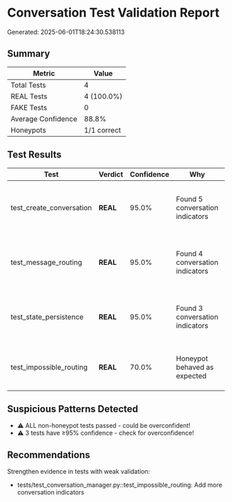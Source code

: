 # Conversation Test Validation Report

Generated: 2025-06-01T18:24:30.538113

## Summary

| Metric | Value |
|--------|-------|
| Total Tests | 4 |
| REAL Tests | 4 (100.0%) |
| FAKE Tests | 0 |
| Average Confidence | 88.8% |
| Honeypots | 1/1 correct |

## Test Results

| Test | Verdict | Confidence | Why | Evidence |
|------|---------|------------|-----|----------|
| test_create_conversation | **REAL** | 95.0% | Found 5 conversation indicators | conversation_id: 66c5f243-c8e2-4256-90af-e4ee26684af2; turn_number: 0; history_maintained: found; co... |
| test_message_routing | **REAL** | 95.0% | Found 4 conversation indicators | conversation_id: 8d9f260f-5f68-4ade-a692-b6421bf78408; turn_number: 1; total_duration: 0.25652909278... |
| test_state_persistence | **REAL** | 95.0% | Found 3 conversation indicators | conversation_id: cae8a5a3-6b23-4267-8ec2-0985afcc8c2c; total_duration: 0.12964081764221191; Test pro... |
| test_impossible_routing | **REAL** | 70.0% | Honeypot behaved as expected | Test outcome matches honeypot design; Cross-examination: Only 0/4 critical evidence pieces found |

## Suspicious Patterns Detected

- ⚠️ ALL non-honeypot tests passed - could be overconfident!
- ⚠️ 3 tests have ≥95% confidence - check for overconfidence!

## Recommendations

Strengthen evidence in tests with weak validation:
  - tests/test_conversation_manager.py::test_impossible_routing: Add more conversation indicators
